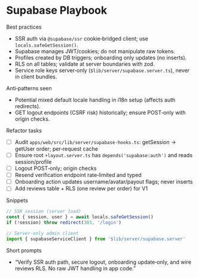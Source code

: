 # Supabase Playbook

Best practices
- SSR auth via `@supabase/ssr` cookie‑bridged client; use `locals.safeGetSession()`.
- Supabase manages JWT/cookies; do not manipulate raw tokens.
- Profiles created by DB triggers; onboarding only updates (no inserts).
- RLS on all tables; validate at server boundaries with zod.
- Service role keys server‑only (`$lib/server/supabase.server.ts`), never in client bundles.

Anti‑patterns seen
- Potential mixed default locale handling in i18n setup (affects auth redirects).
- GET logout endpoints (CSRF risk) historically; ensure POST‑only with origin checks.

Refactor tasks
- [ ] Audit `apps/web/src/lib/server/supabase-hooks.ts`: getSession → getUser order; per‑request cache
- [ ] Ensure root `+layout.server.ts` has `depends('supabase:auth')` and reads session/profile
- [ ] Logout POST‑only; origin checks
- [ ] Resend verification endpoint rate‑limited and typed
- [ ] Onboarding action updates username/avatar/payout flags; never inserts
- [ ] Add reviews table + RLS (one review per order) for V1

Snippets
```ts
// SSR session (server load)
const { session, user } = await locals.safeGetSession()
if (!session) throw redirect(303, '/login')

// Server‑only admin client
import { supabaseServiceClient } from '$lib/server/supabase.server'
```

Short prompts
- “Verify SSR auth path, secure logout, onboarding update‑only, and wire reviews RLS. No raw JWT handling in app code.”
